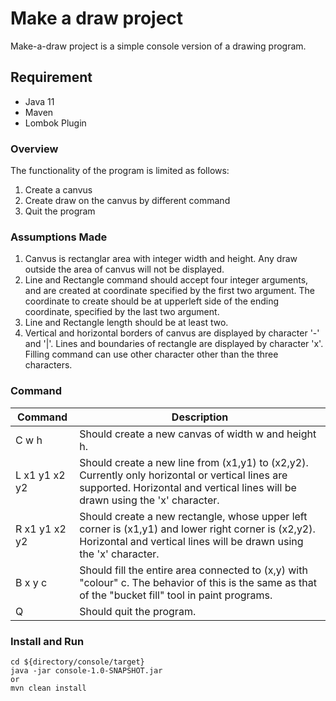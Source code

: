 # Make a draw project #

Make-a-draw project is a simple console version of a drawing program. 

## Requirement ##
* Java 11
* Maven
* Lombok Plugin

### Overview ##
The functionality of the program is limited as follows:

1. Create a canvus
2. Create draw on the canvus by different command
3. Quit the program

### Assumptions Made ###
1. Canvus is rectanglar area with integer width and height. Any draw outside the area of canvus will not be displayed.
2. Line and Rectangle command should accept four integer arguments, and are created at coordinate specified by the first two argument. The coordinate to create should be at upperleft side of the ending coordinate, specified by the last two argument. 
3. Line and Rectangle length should be at least two.
4. Vertical and horizontal borders of canvus are displayed by character '-' and '|'. Lines and boundaries of rectangle are displayed by character 'x'. Filling command can use other character other than the three characters.

### Command ###
|Command|Description|
|---|---|
|C w h|Should create a new canvas of width w and height h.|
|L x1 y1 x2 y2|Should create a new line from (x1,y1) to (x2,y2). Currently only horizontal or vertical lines are supported. Horizontal and vertical lines will be drawn using the 'x' character.|
|R x1 y1 x2 y2|Should create a new rectangle, whose upper left corner is (x1,y1) and lower right corner is (x2,y2). Horizontal and vertical lines will be drawn using the 'x' character.|
|B x y c|Should fill the entire area connected to (x,y) with "colour" c. The behavior of this is the same as that of the "bucket fill" tool in paint programs.|
|Q|Should quit the program.|

### Install and Run ###
```
cd ${directory/console/target}
java -jar console-1.0-SNAPSHOT.jar
or
mvn clean install
```

